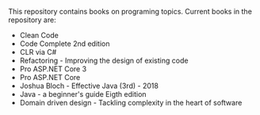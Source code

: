 This repository contains books on programing topics. Current books in the repository are:

- Clean Code
- Code Complete 2nd edition
- CLR via C#
- Refactoring - Improving the design of existing code
- Pro ASP.NET Core 3
- Pro ASP.NET Core
- Joshua Bloch - Effective Java (3rd) - 2018
- Java - a beginner's guide Eigth edition
- Domain driven design - Tackling complexity in the heart of software
